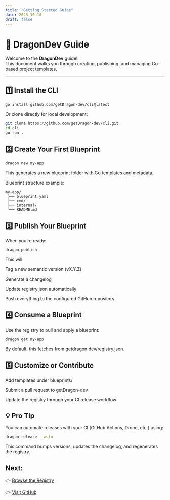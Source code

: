 ```yaml
---
title: "Getting Started Guide"
date: 2025-10-10
draft: false
---
```


# 🧭 DragonDev Guide

Welcome to the **DragonDev** guide!  
This document walks you through creating, publishing, and managing Go-based project templates.

---

## 1️⃣ Install the CLI

```bash
go install github.com/getDragon-dev/cli@latest
```

Or clone directly for local development:

```bash
git clone https://github.com/getDragon-dev/cli.git
cd cli
go run .
```

## 2️⃣ Create Your First Blueprint
```bash
dragon new my-app
```

This generates a new blueprint folder with Go templates and metadata.

Blueprint structure example:

```
my-app/
 ├── blueprint.yaml
 ├── cmd/
 ├── internal/
 └── README.md
```
## 3️⃣ Publish Your Blueprint

When you’re ready:
```bash
dragon publish
```

This will:

Tag a new semantic version (vX.Y.Z)

Generate a changelog

Update registry.json automatically

Push everything to the configured GitHub repository

## 4️⃣ Consume a Blueprint

Use the registry to pull and apply a blueprint:
```bash
dragon get my-app
```

By default, this fetches from getdragon.dev/registry.json.

## 5️⃣ Customize or Contribute

Add templates under blueprints/

Submit a pull request to getDragon-dev

Update the registry through your CI release workflow

## 💡 Pro Tip

You can automate releases with your CI (GitHub Actions, Drone, etc.) using:
```bash
dragon release --auto
```

This command bumps versions, updates the changelog, and regenerates the registry.

## Next:
👉 [Browse the Registry](https://getdragon.dev/registry.json)

👉 [Visit GitHub](https://github.com/get-dragondev)